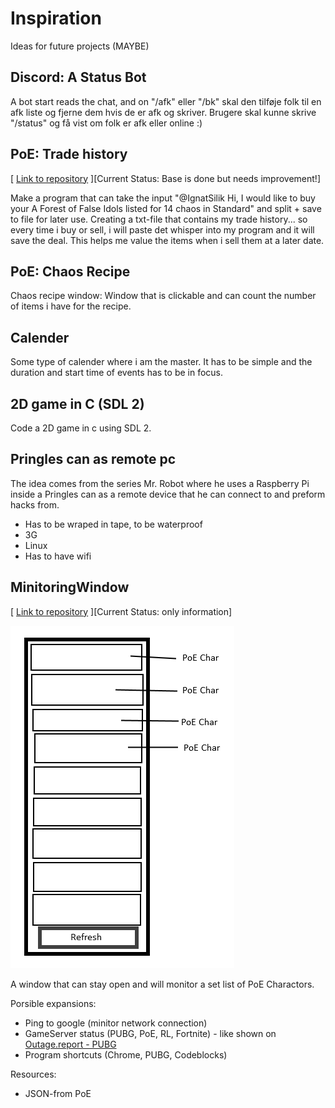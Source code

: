 # Inspiration
Ideas for future projects (MAYBE)

## Discord: A Status Bot ##
A bot start reads the chat, and on "/afk" eller "/bk" skal den tilføje folk til en afk liste og fjerne dem hvis de er afk og skriver. Brugere skal kunne skrive "/status" og få vist om folk er afk eller online :)

## PoE: Trade history ## 
[ [Link to repository](https://github.com/judo347/Small_Projects/tree/master/PoE-%20Trade%20History) ][Current Status: Base is done but needs improvement!]

Make a program that can take the input "@IgnatSilik Hi, I would like to buy your A Forest of False Idols listed for 14 chaos in Standard" and split + save to file for later use.
Creating a txt-file that contains my trade history... so every time i buy or sell, i will paste det whisper into my program and it will save the deal. This helps me value the items when i sell them at a later date.

## PoE: Chaos Recipe ###
Chaos recipe window:
Window that is clickable and can count the number of items i have for the recipe.

## Calender ##
Some type of calender where i am the master.
It has to be simple and the duration and start time of events has to be in focus.

## 2D game in C (SDL 2) ##
Code a 2D game in c using SDL 2.

## Pringles can as remote pc ##
The idea comes from the series Mr. Robot where he uses a Raspberry Pi inside a Pringles can as a remote device that he can connect to and preform hacks from.
- Has to be wraped in tape, to be waterproof
- 3G
- Linux
- Has to have wifi

## MinitoringWindow ##
[ [Link to repository](https://github.com/judo347/Small_Projects/tree/master/PoE-%20CharMonitor) ][Current Status: only information]

![alt text](https://github.com/judo347/Inspiration/blob/master/img/concept.png "concept")

A window that can stay open and will monitor a set list of PoE Charactors.

Porsible expansions:
 - Ping to google (minitor network connection)
 - GameServer status (PUBG, PoE, RL, Fortnite) - like shown on [Outage.report - PUBG](http://outage.report/playerunknowns-battlegrounds)
 - Program shortcuts (Chrome, PUBG, Codeblocks)
 
Resources:
 - JSON-from PoE

